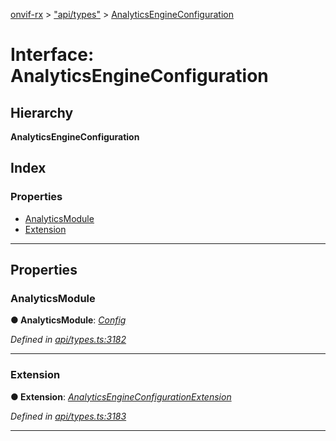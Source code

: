 [onvif-rx](../README.md) > ["api/types"](../modules/_api_types_.md) > [AnalyticsEngineConfiguration](../interfaces/_api_types_.analyticsengineconfiguration.md)

# Interface: AnalyticsEngineConfiguration

## Hierarchy

**AnalyticsEngineConfiguration**

## Index

### Properties

* [AnalyticsModule](_api_types_.analyticsengineconfiguration.md#analyticsmodule)
* [Extension](_api_types_.analyticsengineconfiguration.md#extension)

---

## Properties

<a id="analyticsmodule"></a>

###  AnalyticsModule

**● AnalyticsModule**: *[Config](_api_types_.config.md)*

*Defined in [api/types.ts:3182](https://github.com/patrickmichalina/onvif-rx/blob/d62cee9/src/api/types.ts#L3182)*

___
<a id="extension"></a>

###  Extension

**● Extension**: *[AnalyticsEngineConfigurationExtension](_api_types_.analyticsengineconfigurationextension.md)*

*Defined in [api/types.ts:3183](https://github.com/patrickmichalina/onvif-rx/blob/d62cee9/src/api/types.ts#L3183)*

___

